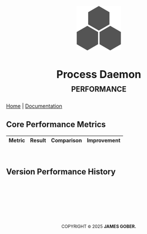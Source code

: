 <div align="center">
    <img width="120px" height="auto" src="https://raw.githubusercontent.com/jamesgober/jamesgober/main/media/icons/hexagon-3.svg" alt="Triple Hexagon">
    <h1>
        <strong>Process Daemon</strong>
        <sup>
            <br>
            <sub>PERFORMANCE</sub>
            <br>
        </sup>
    </h1>
</div>

[Home](../README.md) | 
[Documentation](./docs/README.md)


<!-- PERFORMANCE DATA -->
## Core Performance Metrics

| Metric | Result | Comparison | Improvement |
|--------|--------|------------|-------------|


<br>

## Version Performance History




<br><br><br>

<!--
:: COPYRIGHT
============================================================================ -->
<div align="center">
  <br>
  <h2></h2>
  <sup>COPYRIGHT <small>&copy;</small> 2025 <strong>JAMES GOBER.</strong></sup>
</div>